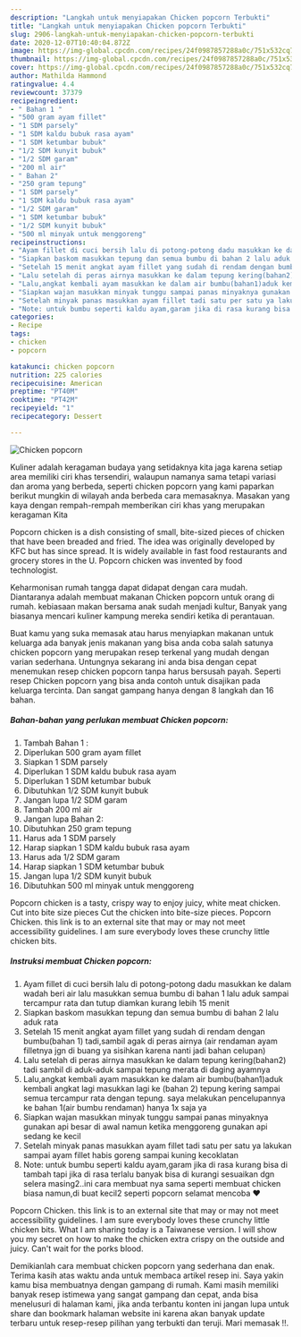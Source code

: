 ```yaml
---
description: "Langkah untuk menyiapakan Chicken popcorn Terbukti"
title: "Langkah untuk menyiapakan Chicken popcorn Terbukti"
slug: 2906-langkah-untuk-menyiapakan-chicken-popcorn-terbukti
date: 2020-12-07T10:40:04.872Z
image: https://img-global.cpcdn.com/recipes/24f0987857288a0c/751x532cq70/chicken-popcorn-foto-resep-utama.jpg
thumbnail: https://img-global.cpcdn.com/recipes/24f0987857288a0c/751x532cq70/chicken-popcorn-foto-resep-utama.jpg
cover: https://img-global.cpcdn.com/recipes/24f0987857288a0c/751x532cq70/chicken-popcorn-foto-resep-utama.jpg
author: Mathilda Hammond
ratingvalue: 4.4
reviewcount: 37379
recipeingredient:
- " Bahan 1 "
- "500 gram ayam fillet"
- "1 SDM parsely"
- "1 SDM kaldu bubuk rasa ayam"
- "1 SDM ketumbar bubuk"
- "1/2 SDM kunyit bubuk"
- "1/2 SDM garam"
- "200 ml air"
- " Bahan 2"
- "250 gram tepung"
- "1 SDM parsely"
- "1 SDM kaldu bubuk rasa ayam"
- "1/2 SDM garam"
- "1 SDM ketumbar bubuk"
- "1/2 SDM kunyit bubuk"
- "500 ml minyak untuk menggoreng"
recipeinstructions:
- "Ayam fillet di cuci bersih lalu di potong-potong dadu masukkan ke dalam wadah beri air lalu masukkan semua bumbu di bahan 1 lalu aduk sampai tercampur rata dan tutup diamkan kurang lebih 15 menit"
- "Siapkan baskom masukkan tepung dan semua bumbu di bahan 2 lalu aduk rata"
- "Setelah 15 menit angkat ayam fillet yang sudah di rendam dengan bumbu(bahan 1) tadi,sambil agak di peras airnya (air rendaman ayam filletnya jgn di buang ya sisihkan karena nanti jadi bahan celupan)"
- "Lalu setelah di peras airnya masukkan ke dalam tepung kering(bahan2) tadi sambil di aduk-aduk sampai tepung merata di daging ayamnya"
- "Lalu,angkat kembali ayam masukkan ke dalam air bumbu(bahan1)aduk kembali angkat lagi masukkan lagi ke (bahan 2) tepung kering sampai semua tercampur rata dengan tepung. saya melakukan pencelupannya ke bahan 1(air bumbu rendaman) hanya 1x saja ya"
- "Siapkan wajan masukkan minyak tunggu sampai panas minyaknya gunakan api besar di awal namun ketika menggoreng gunakan api sedang ke kecil"
- "Setelah minyak panas masukkan ayam fillet tadi satu per satu ya lakukan sampai ayam fillet habis goreng sampai kuning kecoklatan"
- "Note: untuk bumbu seperti kaldu ayam,garam jika di rasa kurang bisa di tambah tapi jika di rasa terlalu banyak bisa di kurangi sesuaikan dgn selera masing2..ini cara membuat nya sama seperti membuat chicken biasa namun,di buat kecil2 seperti popcorn selamat mencoba ❤️"
categories:
- Recipe
tags:
- chicken
- popcorn

katakunci: chicken popcorn 
nutrition: 225 calories
recipecuisine: American
preptime: "PT40M"
cooktime: "PT42M"
recipeyield: "1"
recipecategory: Dessert

---
```



![Chicken popcorn](https://img-global.cpcdn.com/recipes/24f0987857288a0c/751x532cq70/chicken-popcorn-foto-resep-utama.jpg)

Kuliner adalah keragaman budaya yang setidaknya kita jaga karena setiap area memiliki ciri khas tersendiri, walaupun namanya sama tetapi variasi dan aroma yang berbeda, seperti chicken popcorn yang kami paparkan berikut mungkin di wilayah anda berbeda cara memasaknya. Masakan yang kaya dengan rempah-rempah memberikan ciri khas yang merupakan keragaman Kita

Popcorn chicken is a dish consisting of small, bite-sized pieces of chicken that have been breaded and fried. The idea was originally developed by KFC but has since spread. It is widely available in fast food restaurants and grocery stores in the U. Popcorn chicken was invented by food technologist.

Keharmonisan rumah tangga dapat didapat dengan cara mudah. Diantaranya adalah membuat makanan Chicken popcorn untuk orang di rumah. kebiasaan makan bersama anak sudah menjadi kultur, Banyak yang biasanya mencari kuliner kampung mereka sendiri ketika di perantauan.

Buat kamu yang suka memasak atau harus menyiapkan makanan untuk keluarga ada banyak jenis makanan yang bisa anda coba salah satunya chicken popcorn yang merupakan resep terkenal yang mudah dengan varian sederhana. Untungnya sekarang ini anda bisa dengan cepat menemukan resep chicken popcorn tanpa harus bersusah payah.
Seperti resep Chicken popcorn yang bisa anda contoh untuk disajikan pada keluarga tercinta. Dan sangat gampang hanya dengan 8 langkah dan 16 bahan.


<!--inarticleads1-->

##### Bahan-bahan yang perlukan membuat Chicken popcorn:

1. Tambah  Bahan 1 :
1. Diperlukan 500 gram ayam fillet
1. Siapkan 1 SDM parsely
1. Diperlukan 1 SDM kaldu bubuk rasa ayam
1. Diperlukan 1 SDM ketumbar bubuk
1. Dibutuhkan 1/2 SDM kunyit bubuk
1. Jangan lupa 1/2 SDM garam
1. Tambah 200 ml air
1. Jangan lupa  Bahan 2:
1. Dibutuhkan 250 gram tepung
1. Harus ada 1 SDM parsely
1. Harap siapkan 1 SDM kaldu bubuk rasa ayam
1. Harus ada 1/2 SDM garam
1. Harap siapkan 1 SDM ketumbar bubuk
1. Jangan lupa 1/2 SDM kunyit bubuk
1. Dibutuhkan 500 ml minyak untuk menggoreng


Popcorn chicken is a tasty, crispy way to enjoy juicy, white meat chicken. Cut into bite size pieces Cut the chicken into bite-size pieces. Popcorn Chicken. this link is to an external site that may or may not meet accessibility guidelines. I am sure everybody loves these crunchy little chicken bits. 

<!--inarticleads2-->

##### Instruksi membuat  Chicken popcorn:

1. Ayam fillet di cuci bersih lalu di potong-potong dadu masukkan ke dalam wadah beri air lalu masukkan semua bumbu di bahan 1 lalu aduk sampai tercampur rata dan tutup diamkan kurang lebih 15 menit
1. Siapkan baskom masukkan tepung dan semua bumbu di bahan 2 lalu aduk rata
1. Setelah 15 menit angkat ayam fillet yang sudah di rendam dengan bumbu(bahan 1) tadi,sambil agak di peras airnya (air rendaman ayam filletnya jgn di buang ya sisihkan karena nanti jadi bahan celupan)
1. Lalu setelah di peras airnya masukkan ke dalam tepung kering(bahan2) tadi sambil di aduk-aduk sampai tepung merata di daging ayamnya
1. Lalu,angkat kembali ayam masukkan ke dalam air bumbu(bahan1)aduk kembali angkat lagi masukkan lagi ke (bahan 2) tepung kering sampai semua tercampur rata dengan tepung. saya melakukan pencelupannya ke bahan 1(air bumbu rendaman) hanya 1x saja ya
1. Siapkan wajan masukkan minyak tunggu sampai panas minyaknya gunakan api besar di awal namun ketika menggoreng gunakan api sedang ke kecil
1. Setelah minyak panas masukkan ayam fillet tadi satu per satu ya lakukan sampai ayam fillet habis goreng sampai kuning kecoklatan
1. Note: untuk bumbu seperti kaldu ayam,garam jika di rasa kurang bisa di tambah tapi jika di rasa terlalu banyak bisa di kurangi sesuaikan dgn selera masing2..ini cara membuat nya sama seperti membuat chicken biasa namun,di buat kecil2 seperti popcorn selamat mencoba ❤️


Popcorn Chicken. this link is to an external site that may or may not meet accessibility guidelines. I am sure everybody loves these crunchy little chicken bits. What I am sharing today is a Taiwanese version. I will show you my secret on how to make the chicken extra crispy on the outside and juicy. Can&#39;t wait for the porks blood. 

Demikianlah cara membuat chicken popcorn yang sederhana dan enak. Terima kasih atas waktu anda untuk membaca artikel resep ini. Saya yakin kamu bisa membuatnya dengan gampang di rumah. Kami masih memiliki banyak resep istimewa yang sangat gampang dan cepat, anda bisa menelusuri di halaman kami, jika anda terbantu konten ini jangan lupa untuk share dan bookmark halaman website ini karena akan banyak update terbaru untuk resep-resep pilihan yang terbukti dan teruji. Mari memasak !!. 
